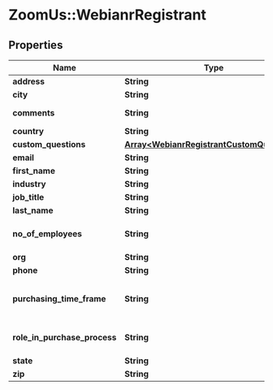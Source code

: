 # ZoomUs::WebianrRegistrant

## Properties
Name | Type | Description | Notes
------------ | ------------- | ------------- | -------------
**address** | **String** | Registrant&#39;s address. | [optional] 
**city** | **String** | Registrant&#39;s city. | [optional] 
**comments** | **String** | A field that allows registrants to provide any questions or comments that they might have. | [optional] 
**country** | **String** | Registrant&#39;s country. | [optional] 
**custom_questions** | [**Array&lt;WebianrRegistrantCustomQuestions&gt;**](WebianrRegistrantCustomQuestions.md) | Custom questions. | [optional] 
**email** | **String** | A valid email address of the registrant. | 
**first_name** | **String** | Registrant&#39;s first name. | 
**industry** | **String** | Registrant&#39;s Industry. | [optional] 
**job_title** | **String** | Registrant&#39;s job title. | [optional] 
**last_name** | **String** | Registrant&#39;s last name. | 
**no_of_employees** | **String** | Number of Employees:&lt;br&gt;&#x60;1-20&#x60;&lt;br&gt;&#x60;21-50&#x60;&lt;br&gt;&#x60;51-100&#x60;&lt;br&gt;&#x60;101-500&#x60;&lt;br&gt;&#x60;500-1,000&#x60;&lt;br&gt;&#x60;1,001-5,000&#x60;&lt;br&gt;&#x60;5,001-10,000&#x60;&lt;br&gt;&#x60;More than 10,000&#x60; | [optional] 
**org** | **String** | Registrant&#39;s Organization. | [optional] 
**phone** | **String** | Registrant&#39;s Phone number. | [optional] 
**purchasing_time_frame** | **String** | This field can be included to gauge interest of webinar attendees towards buying your product or service.  Purchasing Time Frame:&lt;br&gt;&#x60;Within a month&#x60;&lt;br&gt;&#x60;1-3 months&#x60;&lt;br&gt;&#x60;4-6 months&#x60;&lt;br&gt;&#x60;More than 6 months&#x60;&lt;br&gt;&#x60;No timeframe&#x60; | [optional] 
**role_in_purchase_process** | **String** | Role in Purchase Process:&lt;br&gt;&#x60;Decision Maker&#x60;&lt;br&gt;&#x60;Evaluator/Recommender&#x60;&lt;br&gt;&#x60;Influencer&#x60;&lt;br&gt;&#x60;Not involved&#x60;  | [optional] 
**state** | **String** | Registrant&#39;s State/Province. | [optional] 
**zip** | **String** | Registrant&#39;s Zip/Postal Code. | [optional] 


